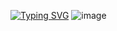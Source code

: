 <a href="https://git.io/typing-svg"><img src="https://readme-typing-svg.demolab.com?font=Fira+Code&duration=3000&pause=1000&center=%E5%81%87&vCenter=%E5%81%87&multiline=true&width=435&height=100&lines=%F0%9F%98%89+Hi;%F0%9F%A5%A4+I'm+%E5%8F%AF%E5%B0%94%E5%BF%85%E6%80%9D;%F0%9F%92%A6+Just+a+front-end+noob" alt="Typing SVG" /></a>
![image](https://github.com/calpicos/calpicos/blob/main/images/0_13_38.gif) 
<!---
calpicos/calpicos is a ✨ special ✨ repository because its `README.md` (this file) appears on your GitHub profile.
You can click the Preview link to take a look at your changes.
--->
